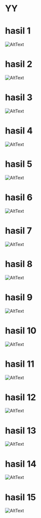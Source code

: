 # YY
# hasil 1
![AltText](https://github.com/yuliusjati/YY/blob/master/Screenshot%20(147).png)
# hasil 2
![AltText](https://github.com/yuliusjati/YY/blob/master/Screenshot%20(148).png)
# hasil 3
![AltText](https://github.com/yuliusjati/YY/blob/master/Screenshot%20(149).png)
# hasil 4
![AltText](https://github.com/yuliusjati/YY/blob/master/Screenshot%20(150).png)
# hasil 5
![AltText](https://github.com/yuliusjati/YY/blob/master/Screenshot%20(151).png)
# hasil 6
![AltText](https://github.com/yuliusjati/YY/blob/master/Screenshot%20(152).png)
# hasil 7
![AltText](https://github.com/yuliusjati/YY/blob/master/Screenshot%20(153).png)
# hasil 8
![AltText](https://github.com/yuliusjati/YY/blob/master/Screenshot%20(154).png)
# hasil 9
![AltText](https://github.com/yuliusjati/YY/blob/master/Screenshot%20(155).png)
# hasil 10
![AltText](https://github.com/yuliusjati/YY/blob/master/Screenshot%20(156).png)
# hasil 11
![AltText](https://github.com/yuliusjati/YY/blob/master/Screenshot%20(157).png)
# hasil 12
![AltText](https://github.com/yuliusjati/YY/blob/master/Screenshot%20(158).png)
# hasil 13
![AltText](https://github.com/yuliusjati/YY/blob/master/Screenshot%20(159).png)
# hasil 14
![AltText](https://github.com/yuliusjati/YY/blob/master/Screenshot%20(160).png)
# hasil 15
![AltText](https://github.com/yuliusjati/YY/blob/master/Screenshot%20(161).png)


